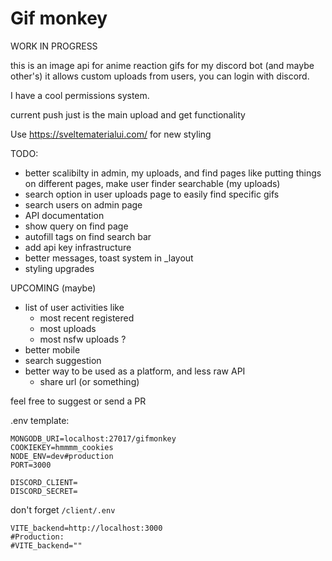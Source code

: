 # Gif monkey

WORK IN PROGRESS

this is an image api for anime reaction gifs for my discord bot (and maybe other's)
it allows custom uploads from users, you can login with discord.

I have a cool permissions system.

current push just is the main upload and get functionality

Use https://sveltematerialui.com/ for new styling

TODO:
 - better scalibilty in admin, my uploads, and find pages
    like putting things on different pages, make user finder searchable (my uploads)
 - search option in user uploads page to easily find specific gifs
 - search users on admin page
 - API documentation
 - show query on find page
 - autofill tags on find search bar
 - add api key infrastructure
 - better messages, toast system in _layout
 - styling upgrades

UPCOMING (maybe)
 - list of user activities like
   - most recent registered
   - most uploads
   - most nsfw  uploads ? 
 - better mobile
 - search suggestion
 - better way to be used as a platform, and less raw API
   - share url (or something)

feel free to suggest or send a PR

.env template:
```env
MONGODB_URI=localhost:27017/gifmonkey
COOKIEKEY=hmmmm_cookies
NODE_ENV=dev#production
PORT=3000

DISCORD_CLIENT=
DISCORD_SECRET=
```

don't forget `/client/.env`
```env
VITE_backend=http://localhost:3000
#Production:
#VITE_backend=""
```
